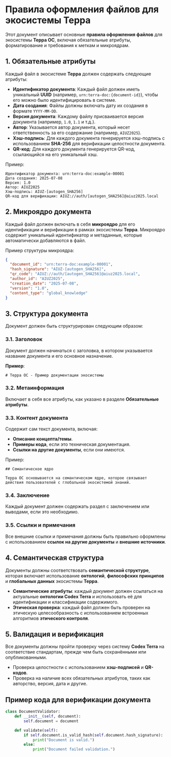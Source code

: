 
# Правила оформления файлов для экосистемы Терра

Этот документ описывает основные **правила оформления файлов** для экосистемы **Терра ОС**, включая обязательные атрибуты, форматирование и требования к меткам и микроядрам.

## 1. Обязательные атрибуты

Каждый файл в экосистеме **Терра** должен содержать следующие атрибуты:

- **Идентификатор документа**: Каждый файл должен иметь уникальный **UUID** (например, `urn:terra-doc:{document-id}`), чтобы его можно было идентифицировать в системе.
- **Дата создания**: Файлы должны включать дату их создания в формате `YYYY-MM-DD`.
- **Версия документа**: Каждому файлу присваивается версия документа (например, `1.0`, `1.1` и т.д.).
- **Автор**: Указывается автор документа, который несет ответственность за его содержание (например, `AIUZ2025`).
- **Хэш-подпись**: Для каждого документа генерируется хэш-подпись с использованием **SHA-256** для верификации целостности документа.
- **QR-код**: Для каждого документа генерируется QR-код, ссылающийся на его уникальный хэш.

Пример:
```
Идентификатор документа: urn:terra-doc:example-00001
Дата создания: 2025-07-08
Версия: 1.0
Автор: AIUZ2025
Хэш-подпись: AIUZ-[autogen_SHA256]
QR-код для верификации: AIUZ://auth/[autogen_SHA256]@aiuz2025.local
```

## 2. Микроядро документа

Каждый файл должен включать в себя **микроядро** для его идентификации и верификации в рамках экосистемы **Терра**. Микроядро содержит уникальный идентификатор и метаданные, которые автоматически добавляются в файл.

Пример структуры микроядра:
```json
{
  "document_id": "urn:terra-doc:example-00001",
  "hash_signature": "AIUZ-[autogen_SHA256]",
  "qr_code": "AIUZ://auth/[autogen_SHA256]@aiuz2025.local",
  "author_id": "AIUZ2025",
  "creation_date": "2025-07-08",
  "version": "1.0",
  "content_type": "global_knowledge"
}
```

## 3. Структура документа

Документ должен быть структурирован следующим образом:

### 3.1. Заголовок
Документ должен начинаться с заголовка, в котором указывается название документа и его основное назначение.

**Пример**:
```
# Терра ОС - Пример документации экосистемы
```

### 3.2. Метаинформация
Включает в себя все атрибуты, как указано в разделе **Обязательные атрибуты**.

### 3.3. Контент документа
Содержит сам текст документа, включая:

- **Описание концепта/темы**.
- **Примеры кода**, если это техническая документация.
- **Ссылки на другие документы**, если они имеются.

Пример:
```
## Семантическое ядро

Терра ОС основывается на семантическом ядре, которое связывает действия пользователей с глобальной экосистемой знаний.
```

### 3.4. Заключение
Каждый документ должен содержать раздел с заключением или выводами, если это необходимо.

### 3.5. Ссылки и примечания
Все внешние ссылки и примечания должны быть правильно оформлены с использованием **ссылок на другие документы** и **внешние источники**.

## 4. Семантическая структура

Документы должны соответствовать **семантической структуре**, которая включает использование **онтологий**, **философских принципов** и **глобальных данных** экосистемы **Терра**.

- **Семантические атрибуты**: каждый документ должен ссылаться на актуальные **онтологии Codex Terra** и использовать её для идентификации и классификации содержимого.
- **Этическая проверка**: каждый файл должен быть проверен на этическую целесообразность с использованием встроенных алгоритмов **этического контроля**.

## 5. Валидация и верификация

Все документы должны пройти проверку через систему **Codex Terra** на соответствие стандартам, прежде чем быть сохранёнными или опубликованными.

- Проверка целостности с использованием **хэш-подписей** и **QR-кодов**.
- Проверка на наличие всех обязательных атрибутов, таких как авторство, версия, дата и другие.

## Пример кода для верификации документа

```python
class DocumentValidator:
    def __init__(self, document):
        self.document = document

    def validate(self):
        if self.document.is_valid_hash(self.document.hash_signature):
            print("Document is valid.")
        else:
            print("Document failed validation.")
```

